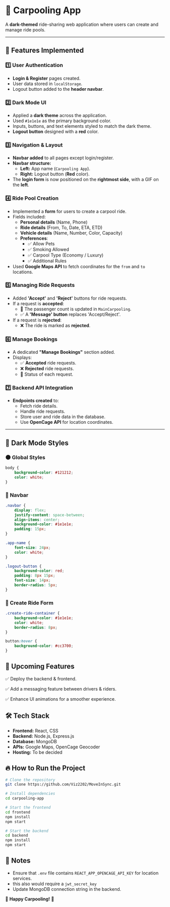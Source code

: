 # 🚗 Carpooling App

A **dark-themed** ride-sharing web application where users can create and manage ride pools.

---

## 🌟 Features Implemented

### 1️⃣ User Authentication
- **Login & Register** pages created.
- User data stored in `localStorage`.
- Logout button added to the **header navbar**.

### 2️⃣ Dark Mode UI
- Applied a **dark theme** across the application.
- Used `#1e1e1e` as the primary background color.
- Inputs, buttons, and text elements styled to match the dark theme.
- **Logout button** designed with a **red** color.

### 3️⃣ Navigation & Layout
- **Navbar added** to all pages except login/register.
- **Navbar structure:**
  - **Left:** App name (`Carpooling App`).
  - **Right:** Logout button (**Red** color).
- The **login form** is now positioned on the **rightmost side**, with a GIF on the **left**.

### 4️⃣ Ride Pool Creation
- Implemented a **form** for users to create a carpool ride.
- Fields included:
  - **Personal details** (Name, Phone)
  - **Ride details** (From, To, Date, ETA, ETD)
  - **Vehicle details** (Name, Number, Color, Capacity)
  - **Preferences**: 
    - ✅ Allow Pets
    - ✅ Smoking Allowed
    - ✅ Carpool Type (Economy / Luxury)
    - ✅ Additional Rules
- Used **Google Maps API** to fetch coordinates for the `from` and `to` locations.

### 5️⃣ Managing Ride Requests
- Added **'Accept'** and **'Reject'** buttons for ride requests.
- If a request is **accepted**:
  - 🚗 The passenger count is updated in `MainCarpooling`.
  - ✅ A **'Message' button** replaces 'Accept/Reject'.
- If a request is **rejected**:
  - ❌ The ride is marked as **rejected**.

### 6️⃣ Manage Bookings
- A dedicated **"Manage Bookings"** section added.
- Displays:
  - ✅ **Accepted** ride requests.
  - ❌ **Rejected** ride requests.
  - 🚦 Status of each request.

### 7️⃣ Backend API Integration
- **Endpoints created** to:
  - Fetch ride details.
  - Handle ride requests.
  - Store user and ride data in the database.
  - Use **OpenCage API** for location coordinates.

---

## 🎨 Dark Mode Styles

### 🌑 Global Styles
```css
body {
    background-color: #121212;
    color: white;
}
```

### 📌 Navbar
```css
.navbar {
    display: flex;
    justify-content: space-between;
    align-items: center;
    background-color: #1e1e1e;
    padding: 15px;
}

.app-name {
    font-size: 24px;
    color: white;
}

.logout-button {
    background-color: red;
    padding: 8px 15px;
    font-size: 14px;
    border-radius: 5px;
}
```

### 🚗 Create Ride Form
```css
.create-ride-container {
    background-color: #1e1e1e;
    color: white;
    border-radius: 8px;
}

button:hover {
    background-color: #cc3700;
}
```

## 🚀 Upcoming Features
✅ Deploy the backend & frontend.

✅ Add a messaging feature between drivers & riders.

✅ Enhance UI animations for a smoother experience.

## 🛠 Tech Stack
- **Frontend:** React, CSS
- **Backend:** Node.js, Express.js
- **Database:** MongoDB
- **APIs:** Google Maps, OpenCage Geocoder
- **Hosting:** To be decided

## 🔥 How to Run the Project
```bash
# Clone the repository
git clone https://github.com/Viz2202/MoveInSync.git

# Install dependencies
cd carpooling-app

# Start the frontend
cd frontend
npm install
npm start

# Start the backend
cd backend
npm install
npm start
```

## 📌 Notes
- Ensure that `.env` file contains `REACT_APP_OPENCAGE_API_KEY` for location services.
- this also would require a `jwt_secret_key`
- Update MongoDB connection string in the backend.

🚀 **Happy Carpooling!** 🏁


